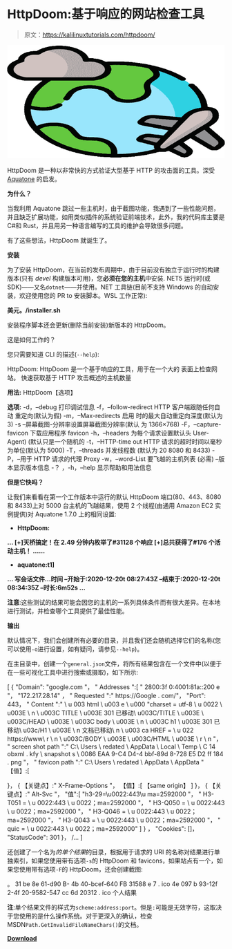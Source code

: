 # HttpDoom:基于响应的网站检查工具

> 原文：<https://kalilinuxtutorials.com/httpdoom/>

[![HttpDoom : A Tool For Response-Based Inspection Of Websites](img/96ac21aff352f1dcf87b3bc09538ed83.png "HttpDoom : A Tool For Response-Based Inspection Of Websites")](https://1.bp.blogspot.com/-Dp5qJkzasqQ/YINNQ1EqAEI/AAAAAAAAI04/7ArHN9Y6kZsG4OLgtY6CiBhW6Cn5SmmywCLcBGAsYHQ/s728/HttpDoom%25281%2529.png)

HttpDoom 是一种以非常快的方式验证大型基于 HTTP 的攻击面的工具。深受 [Aquatone](https://github.com/michenriksen/aquatone) 的启发。

**为什么？**

当我利用 Aquatone 跳过一些主机时，由于截图功能，我遇到了一些性能问题，并且缺乏扩展功能，如用类似插件的系统验证前端技术，此外，我的代码库主要是 C#和 Rust，并且用另一种语言编写的工具的维护会导致很多问题。

有了这些想法，HttpDoom 就诞生了。

**安装**

为了安装 HttpDoom，在当前的发布周期中，由于目前没有独立于运行时的构建版本(只有 *devel* 构建版本可用)，您**必须在您的主机**中安装. NET5 运行时(或 SDK)——又名`dotnet`——并使用。NET 工具链(目前不支持 Windows 的自动安装，欢迎使用您的 PR to 安装脚本。WSL 工作正常):

**美元。/installer.sh**

安装程序脚本还会更新(删除当前安装)新版本的 HttpDoom。

这是如何工作的？

您只需要知道 CLI 的描述(`--help`):

HttpDoom:
HttpDoom 是一个基于响应的工具，用于在一个大的
表面上检查网站。
快速获取基于 HTTP 攻击概述的主机数量

**用法:**
HttpDoom【选项】

**选项:**
-d，–debug 打印调试信息
-f，–follow-redirect HTTP 客户端跟随任何自动
重定向(默认为假)
-m，–Max-redirects 启用
时的最大自动重定向深度(默认为 3)
-s –屏幕截图-分辨率设置屏幕截图分辨率(默认
为 1366×768)
-F，–capture-favicon 下载应用程序 favicon
-h，–headers 为每个请求设置默认头
User-Agent)
(默认只是一个随机的
-t，–HTTP-time out HTTP
请求的超时时间以毫秒为单位(默认为 5000)
-T，–threads 并发线程数
(默认为 20 8080 和 8433)
-P，–用于 HTTP 请求的代理 Proxy
-w，–word-List 要飞越的主机列表
(必需)
–版本显示版本信息
-？ ，-h，–help 显示帮助和用法信息

**但是它快吗？**

让我们来看看在第一个工作版本中运行的默认 HttpDoom 端口(80、443、8080 和 8433)上对 5000 台主机的飞越结果，使用 2 个线程(由通用 Amazon EC2 实例提供)对 Aquatone 1.7.0 上的相同设置:

*   **HttpDoom:**

**…
[+]天桥搞定！在 2.49 分钟内枚举了#31128 个响应
[+]总共获得了#176 个活动主机！
……**

*   **aquatone:t1]**

**…
写会话文件…时间
–开始于:2020-12-20t 08:27:43Z
–结束于:2020-12-20t 08:34:35Z
–时长:6m52s
…**

**注意**:这些测试的结果可能会因您的主机的一系列具体条件而有很大差异。在本地进行测试，并检查哪个工具提供了最佳性能。

**输出**

默认情况下，我们会创建所有必要的目录，并且我们还会随机选择它们的名称(您可以使用`-o`进行设置，如有疑问，请参见`--help`)。

在主目录中，创建一个`general.json`文件，将所有结果包含在一个文件中(以便于在一些可视化工具中进行搜索或摄取)，如下所示:

[
{
"Domain": "google.com "，
" Addresses ":[
" 2800:3f 0:4001:81a::200 e "，
"172.217.28.14"
，
" Requested ":" https://Google . com/"，
"Port": 443，
" Content ":" \ u 003 html \ u003 e \ u000 "charset = utf-8 \ u 0022 \ u003E \ n \ u003C TITLE \ u003E 301 已移动\ u003C/TITLE \ u003E \ u003C/HEAD \ u003E \ u003C body \ u003E \ n \ u003C h1 \ u003E 301 已移动\ u03c/H1 \ u003E \ n 文档已移动\ n \ u003 ca HREF = \ u 022 https://www\ r \ n \ u003C/BODY \ u003E \ u003C/HTML \ u003E \ r \ n "，
" screen shot path ":" C:\ Users \ redated \ AppData \ Local \ Temp \ C 14 obxml . kfy \ snapshot s \ 0086 EAA 9-C4 D4-4 bbf-89d 8-728 E5 D2 ff 184 . png "，
" favicon path ":" C:\ Users \ redated \ AppData \ AppData "
【值】:[

}，
{
【关键点】:" X-Frame-Options "，
【值】:[
【same origin】
]
}，
{
【关键点】:" Alt-Svc "，
"值":[
"h3-29=\u0022:443\u ma=2592000 "，
" H3-T051 = \ u 0022:443 \ u 0022；ma=2592000 "，
" H3-Q050 = \ u 0022:443 \ u 0022；ma=2592000 "，
" H3-Q046 = \ u 0022:443 \ u 0022；ma=2592000 "，
" H3-Q043 = \ u 0022:443 \ u 0022；ma=2592000 "，
" quic = \ u 0022:443 \ u 0022；ma=2592000"
]
}
，
"Cookies": []，
"StatusCode": 301
}，
/…
]

还创建了一个名为*的单个结果*的目录，根据用于请求的 URI 的名称对结果进行单独索引，如果您使用带有选项`-s`的 HttpDoom 和 favicons，如果站点有一个，如果您使用带有选项`-F`的 HttpDoom，还会创建截图:

。
31 be 8e 61-d90 B- 4b 40-bcef-640 FB 31588 e 7 . ico
4e 097 b 93-12f 2-4f 20-9582-547 cc 6d 20312 . ico
个人结果

**注**:单个结果文件的样式为`scheme:address:port`。但是`:`可能是无效字符，这取决于您使用的是什么操作系统。对于更深入的确认，检查 MSDN`Path.GetInvalidFileNameChars()`的文档。

[**Download**](https://github.com/filipi86/httpdoom)